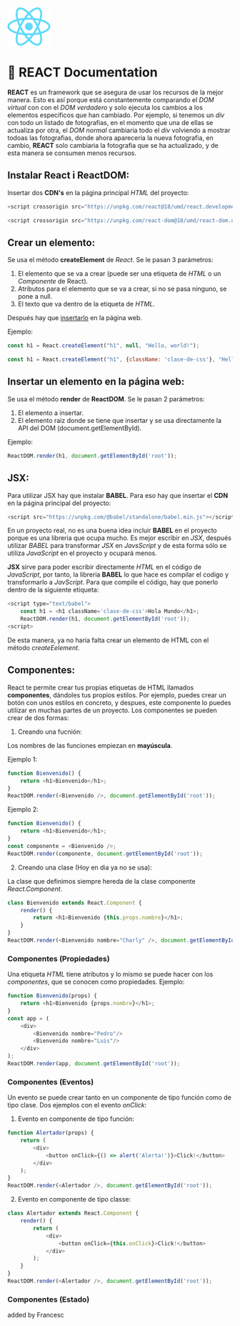 ![React Logo](/images/react_logo.png)
# :blue_book: REACT Documentation

**REACT** es un framework que se asegura de usar los recursos de la mejor manera. Esto es así porque
está constantemente comparando el *DOM virtual* con con el *DOM verdadero* y solo ejecuta los cambios
a los elementos específicos que han cambiado.
Por ejemplo, si tenemos un *div* con todo un listado de fotografias, en el momento que una de ellas
se actualiza por otra, el *DOM normal* cambiaria todo el *div* volviendo a mostrar todoas las fotografias,
donde ahora apareceria la nueva fotografia, en cambio, **REACT** solo cambiaria la fotografia que se
ha actualizado, y de esta manera se consumen menos recursos.

## Instalar React i ReactDOM:
Insertar dos **CDN's** en la página principal *HTML* del proyecto:

```javascript
<script crossorigin src="https://unpkg.com/react@18/umd/react.development.js"></script>
```

```javascript
<script crossorigin src="https://unpkg.com/react-dom@18/umd/react-dom.development.js"></script>
```

## Crear un elemento:
Se usa el método **createElement** de *React*. Se le pasan 3 parámetros:
1. El elemento que se va a crear (puede ser una etiqueta de *HTML* o un *Componente* de React).
2. Atributos para el elemento que se va a crear, si no se pasa ninguno, se pone a null.
3. El texto que va dentro de la etiqueta de *HTML*.

Después hay que [insertarlo](#insertar-un-elemento-en-la-página-web) en la página web.

Ejemplo:

```javascript
const h1 = React.createElement("h1", null, "Hello, world!");
```

```javascript
const h1 = React.createElement("h1", {className: 'clase-de-css'}, "Hello, world2!");
```
## Insertar un elemento en la página web:
Se usa el método **render** de **ReactDOM**. Se le pasan 2 parámetros:
1. El elemento a insertar.
2. El elemento raiz donde se tiene que insertar y se usa directamente la API del DOM (document.getElementById).

Ejemplo:

```javascript
ReactDOM.render(h1, document.getElementById('root'));
```
## JSX:
Para utilizar JSX hay que instalar **BABEL**. Para eso hay que insertar el **CDN** en la página principal del proyecto:

```javascript
<script src="https://unpkg.com/@babel/standalone/babel.min.js"></script>
```

En un proyecto real, no es una buena idea incluir **BABEL** en el proyecto porque es una libreria que ocupa mucho. Es mejor escribir en *JSX*, después utilizar *BABEL* para transformar *JSX* en *JavsScript* y de esta forma sólo se utiliza *JavaScript* en el proyecto y ocupará menos.

**JSX** sirve para poder escribir directamente *HTML* en el código de *JavaScript*, por tanto, la libreria **BABEL** lo que hace es compilar el codigo y transformarlo a *JavScript*. Para que compile el código, hay que ponerlo dentro de la siguiente etiqueta:

```javascript
<script type="text/babel">
    const h1 = <h1 className='clase-de-css'>Hola Mundo</h1>;
    ReactDOM.render(h1, document.getElementById('root'));
<script>
```
De esta manera, ya no haria falta crear un elemento de HTML con el método *createEelement*.
## Componentes:
React te permite crear tus propias etiquetas de HTML llamados **componentes**, dándoles tus propios estilos. Por ejemplo, puedes crear un botón con unos estilos en concreto, y despues, este componente lo puedes utilizar en muchas partes de un proyecto.
Los componentes se pueden crear de dos formas:
1. Creando una fucnión:

Los nombres de las funciones empiezan en **mayúscula**.

Ejemplo 1:
```javascript
function Bienvenido() {
    return <h1>Bienvenido</h1>;
}
ReactDOM.render(<Bienvenido />, document.getElementById('root'));
```
Ejemplo 2:
```javascript
function Bienvenido() {
    return <h1>Bienvenido</h1>;
}
const componente = <Bienvenido />;
ReactDOM.render(componente, document.getElementById('root'));
```
2. Creando una clase (Hoy en dia ya no se usa):

La clase que definimos siempre hereda de la clase componente *React.Component*.
```javascript
class Bienvenido extends React.Component {
    render() {
        return <h1>Bienvenido {this.props.nombre}</h1>;
    }
}
ReactDOM.render(<Bienvenido nombre="Charly" />, document.getElementById('root'));
```

### Componentes (Propiedades)
Una etiqueta *HTML* tiene atributos y lo mismo se puede hacer con los *componentes*, que se conocen como propiedades.
Ejemplo:
```javascript
function Bienvenido(props) {
    return <h1>Bienvenido {props.nombre}</h1>;
}
const app = (
    <div>
        <Bienvenido nombre="Pedro"/>
        <Bienvenido nombre="Luis"/>
    </div>
);
ReactDOM.render(app, document.getElementById('root'));
```
### Componentes (Eventos)
Un evento se puede crear tanto en un componente de tipo función como de tipo clase. Dos ejemplos con el evento *onClick*:
1. Evento en componente de tipo función:
```javascript
function Alertador(props) {
    return (
        <div>
            <button onClick={() => alert('Alerta!')}>Click!</button>
        </div>
    );
}
ReactDOM.render(<Alertador />, document.getElementById('root'));
```
2. Evento en componente de tipo classe:
```javascript
class Alertador extends React.Component {
    render() {
        return (
            <div>
                <button onClick={this.onClick}>Click!</button>
            </div>
        );
    }
}
ReactDOM.render(<Alertador />, document.getElementById('root'));
```
### Componentes (Estado)

added by Francesc

